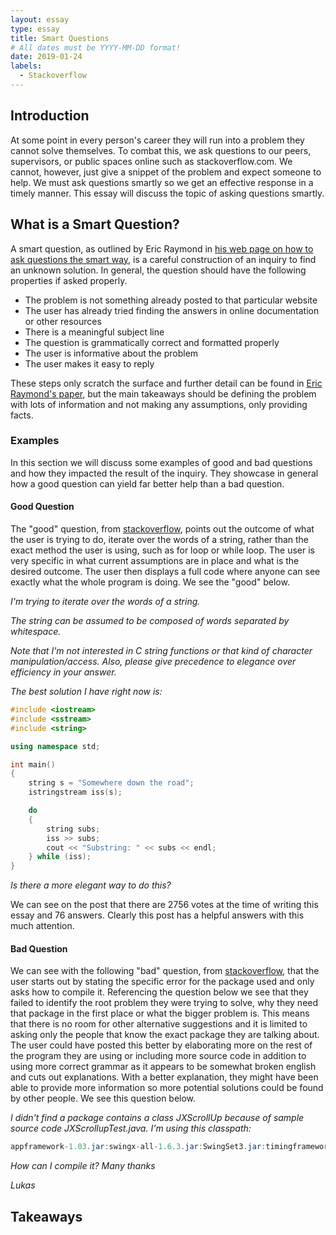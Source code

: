 ```yaml
---
layout: essay
type: essay
title: Smart Questions
# All dates must be YYYY-MM-DD format!
date: 2019-01-24
labels:
  - Stackoverflow
---
```

## Introduction
At some point in every person's career they will run into a problem they cannot solve themselves. To combat this, we ask questions to our peers, supervisors, or public spaces online such as stackoverflow.com. We cannot, however, just give a snippet of the problem and expect someone to help. We must ask questions smartly so we get an effective response in a timely manner. This essay will discuss the topic of asking questions smartly.

## What is a Smart Question?
A smart question, as outlined by Eric Raymond in [his web page on how to ask questions the smart way](http://www.catb.org/esr/faqs/smart-questions.html), is a careful construction of an inquiry to find an unknown solution. In general, the question should have the following properties if asked properly.
* The problem is not something already posted to that particular website
* The user has already tried finding the answers in online documentation or other resources
* There is a meaningful subject line
* The question is grammatically correct and formatted properly
* The user is informative about the problem
* The user makes it easy to reply

These steps only scratch the surface and further detail can be found in [Eric Raymond's paper](http://www.catb.org/esr/faqs/smart-questions.html), but the main takeaways should be defining the problem with lots of information and not making any assumptions, only providing facts.

### Examples
In this section we will discuss some examples of good and bad questions and how they impacted the result of the inquiry. They showcase in general how a good question can yield far better help than a bad question.

#### Good Question
The "good" question, from [stackoverflow](https://stackoverflow.com/questions/236129/how-do-i-iterate-over-the-words-of-a-string), points out the outcome of what the user is trying to do, iterate over the words of a string, rather than the exact method the user is using, such as for loop or while loop. The user is very specific in what current assumptions are in place and what is the desired outcome. The user then displays a full code where anyone can see exactly what the whole program is doing. We see the "good" below.


*I'm trying to iterate over the words of a string.*

*The string can be assumed to be composed of words separated by whitespace.*

*Note that I'm not interested in C string functions or that kind of character manipulation/access. Also, please give precedence to elegance over efficiency in your answer.*

*The best solution I have right now is:*
```c++
#include <iostream>
#include <sstream>
#include <string>

using namespace std;

int main()
{
    string s = "Somewhere down the road";
    istringstream iss(s);

    do
    {
        string subs;
        iss >> subs;
        cout << "Substring: " << subs << endl;
    } while (iss);
}
```
*Is there a more elegant way to do this?*

We can see on the post that there are 2756 votes at the time of writing this essay and 76 answers. Clearly this post has a helpful answers with this much attention.

#### Bad Question

We can see with the following "bad" question, from [stackoverflow](https://stackoverflow.com/questions/9564461/jxscrollup-compile), that the user starts out by stating the specific error for the package used and only asks how to compile it. Referencing the question below we see that they failed to identify the root problem they were trying to solve, why they need that package in the first place or what the bigger problem is. This means that there is no room for other alternative suggestions and it is limited to asking only the people that know the exact package they are talking about. The user could have posted this better by elaborating more on the rest of the program they are using or including more source code in addition to using more correct grammar as it appears to be somewhat broken english and cuts out explanations. With a better explanation, they might have been able to provide more information so more potential solutions could be found by other people. We see this question below.

*I didn't find a package contains a class JXScrollUp because of sample source code JXScrollupTest.java. I'm using this classpath:*
```java
appframework-1.03.jar:swingx-all-1.6.3.jar:SwingSet3.jar:timingframework-1.0.jar:jgoodies-looks-2.5.0.jar:jgoodies-forms-1.5.0.jar:.).
```
*How can I compile it? Many thanks*

*Lukas*

## Takeaways
